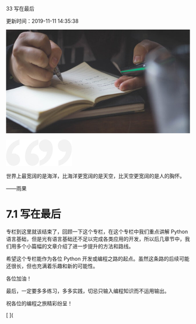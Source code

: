 33 写在最后

更新时间：2019-11-11 14:35:38

![img](img/5dc901350001139406400359.jpg)

![img](img/bg-l-1584238300248.png)![img](img/bg-r-1584238300249.png)

世界上最宽阔的是海洋，比海洋更宽阔的是天空，比天空更宽阔的是人的胸怀。

——雨果



# 7.1 写在最后

专栏到这里就该结束了，回顾一下这个专栏，在这个专栏中我们重点讲解 Python 语言基础，但是光有语言基础还不足以完成各类应用的开发，所以后几章节中，我们用多个小篇幅的文章介绍了进一步提升的方法和路线。

希望这个专栏能作为各位 Python 开发或编程之路的起点。虽然这条路的后续可能还很长，但也充满着乐趣和新的可能性。

各位加油！

最后，一定要多多练习，多多实践，切忌只输入编程知识而不运用输出。

祝各位的编程之旅精彩纷呈！

[
  ](